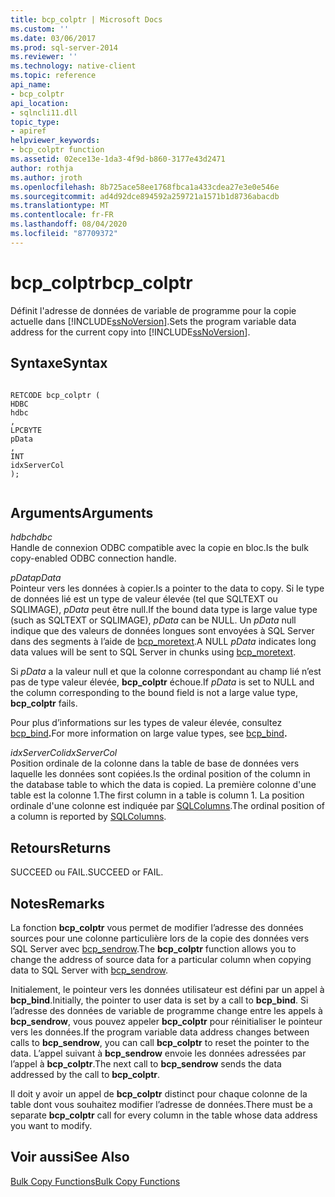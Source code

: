```yaml
---
title: bcp_colptr | Microsoft Docs
ms.custom: ''
ms.date: 03/06/2017
ms.prod: sql-server-2014
ms.reviewer: ''
ms.technology: native-client
ms.topic: reference
api_name:
- bcp_colptr
api_location:
- sqlncli11.dll
topic_type:
- apiref
helpviewer_keywords:
- bcp_colptr function
ms.assetid: 02ece13e-1da3-4f9d-b860-3177e43d2471
author: rothja
ms.author: jroth
ms.openlocfilehash: 8b725ace58ee1768fbca1a433cdea27e3e0e546e
ms.sourcegitcommit: ad4d92dce894592a259721a1571b1d8736abacdb
ms.translationtype: MT
ms.contentlocale: fr-FR
ms.lasthandoff: 08/04/2020
ms.locfileid: "87709372"
---
```

# <a name="bcp_colptr"></a><span data-ttu-id="664b2-102">bcp_colptr</span><span class="sxs-lookup"><span data-stu-id="664b2-102">bcp_colptr</span></span>
  <span data-ttu-id="664b2-103">Définit l'adresse de données de variable de programme pour la copie actuelle dans [!INCLUDE[ssNoVersion](../../includes/ssnoversion-md.md)].</span><span class="sxs-lookup"><span data-stu-id="664b2-103">Sets the program variable data address for the current copy into [!INCLUDE[ssNoVersion](../../includes/ssnoversion-md.md)].</span></span>  
  
## <a name="syntax"></a><span data-ttu-id="664b2-104">Syntaxe</span><span class="sxs-lookup"><span data-stu-id="664b2-104">Syntax</span></span>  
  
```  
  
RETCODE bcp_colptr (  
HDBC   
hdbc  
,  
LPCBYTE   
pData  
,  
INT   
idxServerCol  
);  
  
```  
  
## <a name="arguments"></a><span data-ttu-id="664b2-105">Arguments</span><span class="sxs-lookup"><span data-stu-id="664b2-105">Arguments</span></span>  
 <span data-ttu-id="664b2-106">*hdbc*</span><span class="sxs-lookup"><span data-stu-id="664b2-106">*hdbc*</span></span>  
 <span data-ttu-id="664b2-107">Handle de connexion ODBC compatible avec la copie en bloc.</span><span class="sxs-lookup"><span data-stu-id="664b2-107">Is the bulk copy-enabled ODBC connection handle.</span></span>  
  
 <span data-ttu-id="664b2-108">*pData*</span><span class="sxs-lookup"><span data-stu-id="664b2-108">*pData*</span></span>  
 <span data-ttu-id="664b2-109">Pointeur vers les données à copier.</span><span class="sxs-lookup"><span data-stu-id="664b2-109">Is a pointer to the data to copy.</span></span> <span data-ttu-id="664b2-110">Si le type de données lié est un type de valeur élevée (tel que SQLTEXT ou SQLIMAGE), *pData* peut être null.</span><span class="sxs-lookup"><span data-stu-id="664b2-110">If the bound data type is large value type (such as SQLTEXT or SQLIMAGE), *pData* can be NULL.</span></span> <span data-ttu-id="664b2-111">Un *pData* null indique que des valeurs de données longues sont envoyées à SQL Server dans des segments à l’aide de [bcp_moretext](bcp-moretext.md).</span><span class="sxs-lookup"><span data-stu-id="664b2-111">A NULL *pData* indicates long data values will be sent to SQL Server in chunks using [bcp_moretext](bcp-moretext.md).</span></span>  
  
 <span data-ttu-id="664b2-112">Si *pData* a la valeur null et que la colonne correspondant au champ lié n’est pas de type valeur élevée, **bcp_colptr** échoue.</span><span class="sxs-lookup"><span data-stu-id="664b2-112">If *pData* is set to NULL and the column corresponding to the bound field is not a large value type, **bcp_colptr** fails.</span></span>  
  
 <span data-ttu-id="664b2-113">Pour plus d’informations sur les types de valeur élevée, consultez [bcp_bind](bcp-bind.md)**.**</span><span class="sxs-lookup"><span data-stu-id="664b2-113">For more information on large value types, see [bcp_bind](bcp-bind.md)**.**</span></span>  
  
 <span data-ttu-id="664b2-114">*idxServerCol*</span><span class="sxs-lookup"><span data-stu-id="664b2-114">*idxServerCol*</span></span>  
 <span data-ttu-id="664b2-115">Position ordinale de la colonne dans la table de base de données vers laquelle les données sont copiées.</span><span class="sxs-lookup"><span data-stu-id="664b2-115">Is the ordinal position of the column in the database table to which the data is copied.</span></span> <span data-ttu-id="664b2-116">La première colonne d'une table est la colonne 1.</span><span class="sxs-lookup"><span data-stu-id="664b2-116">The first column in a table is column 1.</span></span> <span data-ttu-id="664b2-117">La position ordinale d'une colonne est indiquée par [SQLColumns](../native-client-odbc-api/sqlcolumns.md).</span><span class="sxs-lookup"><span data-stu-id="664b2-117">The ordinal position of a column is reported by [SQLColumns](../native-client-odbc-api/sqlcolumns.md).</span></span>  
  
## <a name="returns"></a><span data-ttu-id="664b2-118">Retours</span><span class="sxs-lookup"><span data-stu-id="664b2-118">Returns</span></span>  
 <span data-ttu-id="664b2-119">SUCCEED ou FAIL.</span><span class="sxs-lookup"><span data-stu-id="664b2-119">SUCCEED or FAIL.</span></span>  
  
## <a name="remarks"></a><span data-ttu-id="664b2-120">Notes</span><span class="sxs-lookup"><span data-stu-id="664b2-120">Remarks</span></span>  
 <span data-ttu-id="664b2-121">La fonction **bcp_colptr** vous permet de modifier l’adresse des données sources pour une colonne particulière lors de la copie des données vers SQL Server avec [bcp_sendrow](bcp-sendrow.md).</span><span class="sxs-lookup"><span data-stu-id="664b2-121">The **bcp_colptr** function allows you to change the address of source data for a particular column when copying data to SQL Server with [bcp_sendrow](bcp-sendrow.md).</span></span>  
  
 <span data-ttu-id="664b2-122">Initialement, le pointeur vers les données utilisateur est défini par un appel à **bcp_bind**.</span><span class="sxs-lookup"><span data-stu-id="664b2-122">Initially, the pointer to user data is set by a call to **bcp_bind**.</span></span> <span data-ttu-id="664b2-123">Si l’adresse des données de variable de programme change entre les appels à **bcp_sendrow**, vous pouvez appeler **bcp_colptr** pour réinitialiser le pointeur vers les données.</span><span class="sxs-lookup"><span data-stu-id="664b2-123">If the program variable data address changes between calls to **bcp_sendrow**, you can call **bcp_colptr** to reset the pointer to the data.</span></span> <span data-ttu-id="664b2-124">L’appel suivant à **bcp_sendrow** envoie les données adressées par l’appel à **bcp_colptr**.</span><span class="sxs-lookup"><span data-stu-id="664b2-124">The next call to **bcp_sendrow** sends the data addressed by the call to **bcp_colptr**.</span></span>  
  
 <span data-ttu-id="664b2-125">Il doit y avoir un appel de **bcp_colptr** distinct pour chaque colonne de la table dont vous souhaitez modifier l’adresse de données.</span><span class="sxs-lookup"><span data-stu-id="664b2-125">There must be a separate **bcp_colptr** call for every column in the table whose data address you want to modify.</span></span>  
  
## <a name="see-also"></a><span data-ttu-id="664b2-126">Voir aussi</span><span class="sxs-lookup"><span data-stu-id="664b2-126">See Also</span></span>  
 [<span data-ttu-id="664b2-127">Bulk Copy Functions</span><span class="sxs-lookup"><span data-stu-id="664b2-127">Bulk Copy Functions</span></span>](sql-server-driver-extensions-bulk-copy-functions.md)  
  
  
